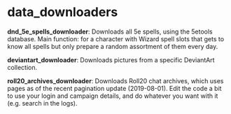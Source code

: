 # data_downloaders

**dnd_5e_spells_downloader**: Downloads all 5e spells, using the 5etools database. Main function: for a character with Wizard spell slots that gets to know all spells but only prepare a random assortment of them every day.

**deviantart_downloader**: Downloads pictures from a specific DeviantArt collection.

**roll20_archives_downloader**: Downloads Roll20 chat archives, which uses pages as of the recent pagination update (2019-08-01). Edit the code a bit to use your login and campaign details, and do whatever you want with it (e.g. search in the logs).
